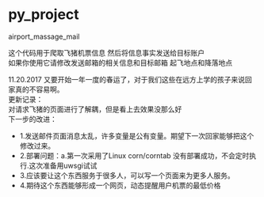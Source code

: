 # py_project
airport_massage_mail

这个代码用于爬取飞猪机票信息 然后将信息事实发送给目标账户</br>
如果你使用它请修改发送邮箱的相关信息和目标邮箱 起飞地点和降落地点</br>
  
11.20.2017
又要开始一年一度的春运了，对于我们这些在远方上学的孩子来说回家真的不容易啊。</br>
更新记录：</br>
对请求飞猪的页面进行了解耦，但是看上去效果没那么好</br>
下一步的改进：</br>
- 1.发送邮件页面消息太乱，许多变量是公有变量。期望下一次回家能够把这个修改过来。</br>
- 2.部署问题：a.第一次采用了Linux corn/corntab 没有部署成功，不会定时执行.这次准备用uwsgi试试</br>
- 3.应该要让这个东西服务于很多人，可以写一个页面来为更多人服务。</br>
- 4.期待这个东西能够形成一个网页，动态提醒用户机票的最低价格</br>
  



